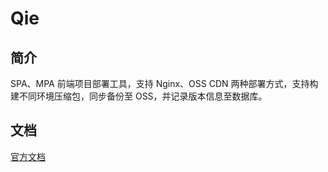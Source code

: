# Qie

## 简介

SPA、MPA 前端项目部署工具，支持 Nginx、OSS CDN 两种部署方式，支持构建不同环境压缩包，同步备份至 OSS，并记录版本信息至数据库。

## 文档

[官方文档](https://git-lt.github.io/qiejs/docs/README.html)
